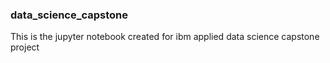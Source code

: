 ### data_science_capstone
This is the jupyter notebook created for ibm applied data science capstone project
